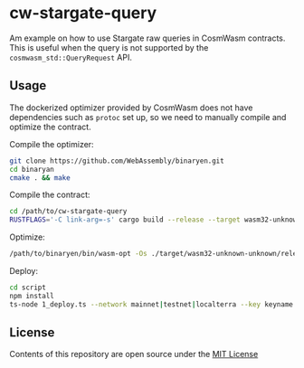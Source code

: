 # cw-stargate-query

Am example on how to use Stargate raw queries in CosmWasm contracts. This is useful when the query is not supported by the `cosmwasm_std::QueryRequest` API.

## Usage

The dockerized optimizer provided by CosmWasm does not have dependencies such as `protoc` set up, so we need to manually compile and optimize the contract.

Compile the optimizer:

```bash
git clone https://github.com/WebAssembly/binaryen.git
cd binaryan
cmake . && make
```

Compile the contract:

```bash
cd /path/to/cw-stargate-query
RUSTFLAGS='-C link-arg=-s' cargo build --release --target wasm32-unknown-unknown --locked
```

Optimize:

```bash
/path/to/binaryen/bin/wasm-opt -Os ./target/wasm32-unknown-unknown/release/cw_stargate_query.wasm -o ./artifacts/cw_stargate_query.wasm
```

Deploy:

```bash
cd script
npm install
ts-node 1_deploy.ts --network mainnet|testnet|localterra --key keyname
```

## License

Contents of this repository are open source under the [MIT License](./License)
